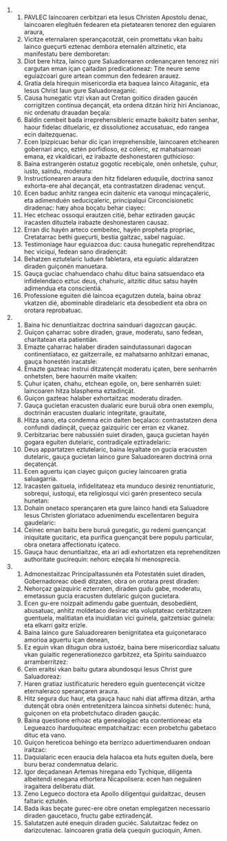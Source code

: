 <ol>
  <li>
    <ol>
      <li>PAVLEC Iaincoaren cerbitzari eta Iesus Christen Apostolu denac, Iaincoaren elegituén fedearen eta pietatearen tenorez den eguiaren araura,</li>
      <li>Vicitze eternalaren sperançacotzát, cein promettatu vkan baitu Iainco gueçurti eztenac dembora eternalén altzinetic, eta manifestatu bere demboretan:</li>
      <li>Diot bere hitza, Iainco gure Saluadorearen ordenançaren tenorez niri cargutan eman içan çaitadan predicationeaz: Tite neure seme eguiazcoari gure artean commun den fedearen arauez.</li>
      <li>Gratia dela hirequin misericordia eta baquea Iainco Aitaganic, eta Iesus Christ Iaun gure Saluadoreaganic.</li>
      <li>Causa hunegatic vtzi vkan aut Cretan goitico diraden gaucén corrigitzen continua deçançát, eta ordena ditzán hiriz hiri Ancianoac, nic ordenatu drauadan beçala:</li>
      <li>Baldin cembeit bada irreprehensibleric emazte bakoitz baten senhar, haour fidelac dituelaric, ez dissolutionez accusatuac, edo rangea ecin daitezquenac.</li>
      <li>Ecen Ipizpicuac behar dic içan irreprehensible, Iaincoaren etchearen gobernari anço, eztén porfidioso, ez coleric, ez mahatsarnoari emana, ez vkaldicari, ez irabazte deshonestaren guthicioso:</li>
      <li>Baina estrangerén ostatuz gogotic recebiçale, onén onhetsle, çuhur, iusto, saindu, moderatu:</li>
      <li>Instructionearen araura den hitz fidelaren eduquile, doctrina sanoz exhorta-ere ahal deçançát, eta contrastatzen diradenac vençut.</li>
      <li>Ecen baduc anhitz rangea ecin daitenic eta vanoqui minçaçaleric, eta adimenduén seduciçaleric, principalqui Circoncisionetic diradenac: hæy ahoa boçatu behar ciayec:</li>
      <li>Hec etcheac ossoqui erautzen citié, behar eztiraden gauçác iracasten dituztela irabazte deshonestaren causaz.</li>
      <li>Erran dic hayén arteco cembeitec, hayén propheta propriac, Cretatarrac bethi gueçurti, bestia gaitzac, sabel naguiac.</li>
      <li>Testimoniage haur eguiazcoa duc: causa hunegatic reprehenditzac hec viciqui, fedean sano diradençát:</li>
      <li>Behatzen eztutelaric Iuduén fabletara, eta eguiatic aldaratzen diraden guiçonén manuetara.</li>
      <li>Gauça guciac chahuendaco chahu dituc baina satsuendaco eta infidelendaco eztuc deus, chahuric, aitzitic dituc satsu hayén adimendua eta conscientiá.</li>
      <li>Professione eguiten dié Iaincoa eçagutzen dutela, baina obraz vkatzen dié, abominable diradelaric eta desobedient eta obra on orotara reprobatuac.</li>
    </ol>
  </li>
  <li>
    <ol>
      <li>Baina hic denuntiaitzac doctrina sainduari dagozcan gauçác.</li>
      <li>Guiçon çaharrac sobre diraden, graue, moderatu, sano fedean, charitatean eta patientián.</li>
      <li>Emazte çaharrac halaber diraden saindutassunari dagocan continentiataco, ez gaitzerraile, ez mahatsarno anhitzari emanac, gauça honestén iracatsle:</li>
      <li>Emazte gazteac instrui ditzatençát moderatu içaten, bere senharrén onhetsten, bere haourrén maite vkaiten:</li>
      <li>Çuhur içaten, chahu, etchean egoile, on, bere senharrén suiet: Iaincoaren hitza blasphema eztadinçát.</li>
      <li>Guiçon gazteac halaber exhortaitzac moderatu diraden.</li>
      <li>Gauça gucietan eracusten dualaric eure buruä obra onen exemplu, doctrinán eracusten dualaric integritate, grauitate,</li>
      <li>Hitza sano, eta condemna ecin daiten beçalaco: contrastatzen dena confundi dadinçát, çueçaz gaizquiric cer erran ez vkanez.</li>
      <li>Cerbitzariac bere nabussién suiet diraden, gauça gucietan hayén gogara eguiten dutelaric, contradiçale eztiradelaric:</li>
      <li>Deus appartatzen eztutelaric, baina leyaltate on gucia eracusten dutelaric, gauça gucietan Iainco gure Saluadorearen doctriná orna deçatençát.</li>
      <li>Ecen aguertu içan ciayec guiçon guciey Iaincoaren gratia saluagarria.</li>
      <li>Iracasten gaituela, infidelitateaz eta munduco desiréz renuntiaturic, sobrequi, iustoqui, eta religiosqui vici garén presenteco secula hunetan:</li>
      <li>Dohain onetaco sperançaren eta gure Iainco handi eta Saluadore Iesus Christen gloriataco aduenimendu excellentaren beguira gaudelaric:</li>
      <li>Ceinec eman baitu bere buruä guregatic, gu redemi guençançat iniquitate gucitaric, eta purifica guençançát bere populu particular, obra onetara affectionatu içateco.</li>
      <li>Gauça hauc denuntiaitzac, eta ari adi exhortatzen eta reprehenditzen authoritate gucirequin: nehorc ezeçala hi menosprecia.</li>
    </ol>
  </li>
  <li>
    <ol>
      <li>Admonestaitzac Principaltassunén eta Potestatén suiet diraden, Gobernadoreac obedi ditzaten, obra on orotara prest diraden:</li>
      <li>Nehorçaz gaizquiric ezterraten, diraden gudu gabe, moderatu, emetassun gucia eracusten dutelaric guiçon gucietara.</li>
      <li>Ecen gu-ere noizpait adimendu gabe guentuán, desobediént, abusatuac, anhitz moldetaco desirac eta voluptateac cerbitzatzen guentuela, malitiatan eta inuidiatan vici guinela, gaitzetsiac guinela: eta elkarri gaitz erizle.</li>
      <li>Baina Iainco gure Saluadorearen benignitatea eta guiçonetaraco amorioa aguertu içan denean,</li>
      <li>Ez eguin vkan ditugun obra iustoéz, baina bere misericordiaz saluatu vkan guiaitic regenerationezco garbitzez, eta Spiritu sainduazco arramberritzez:</li>
      <li>Cein eraitsi vkan baitu gutara abundosqui Iesus Christ gure Saluadoreaz:</li>
      <li>Haren gratiaz iustificaturic heredero eguin guentecençát vicitze eternaleraco sperançaren araura.</li>
      <li>Hitz segura duc haur, eta gauça hauc nahi diat affirma ditzán, artha dutençát obra onén entretenitzera Iaincoa sinhetsi dutenéc: huná, guiçonen on eta probetchutaco diraden gauçác.</li>
      <li>Baina questione erhoac eta genealogiac eta contentioneac eta Legueazco iharduquiteac empatchaitzac: ecen probetchu gabetaco dituc eta vano.</li>
      <li>Guiçon hereticoa behingo eta berrizco aduertimenduaren ondoan iraitzac:</li>
      <li>Daquialaric ecen eraucia dela halacoa eta huts eguiten duela, bere buru beraz condemnatua delaric.</li>
      <li>Igor deçadanean Artemas hiregana edo Tychique, diligenta albeitendi enegana ethortera Nicapolisera: ecen han neguären iragaitera deliberatu diát.</li>
      <li>Zeno Legueco doctora eta Apollo diligentqui guidaitzac, deusen faltaric eztutén.</li>
      <li>Bada ikas beçate gurec-ere obre onetan emplegatzen necessario diraden gaucetaco, fructu gabe eztiradençát.</li>
      <li>Salutatzen auté enequin diraden guciéc. Salutaitzac fedez on darizcutenac. Iaincoaren gratia dela çuequin gucioquin, Amen.</li>
    </ol>
  </li>
</ol>